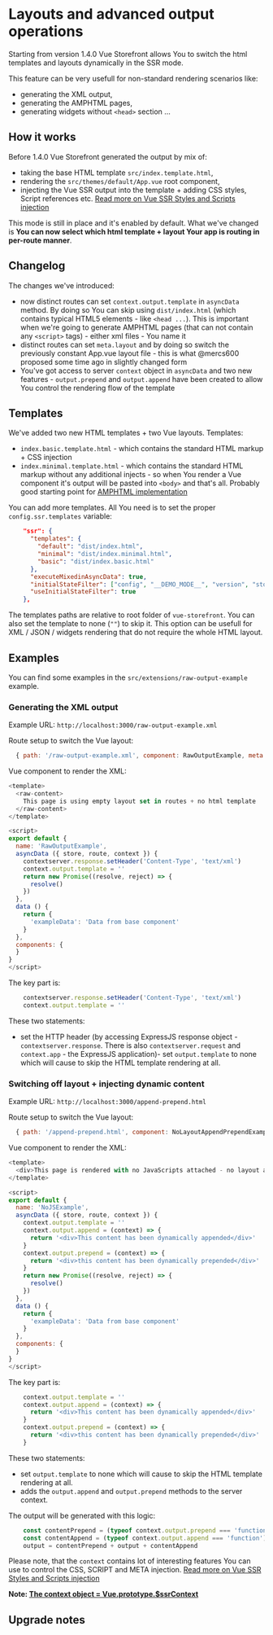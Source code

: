 # Layouts and advanced output operations

Starting from version 1.4.0 Vue Storefront allows You to switch the html templates and layouts dynamically in the SSR mode.

This feature can be very usefull for non-standard rendering scenarios like:
- generating the XML output,
- generating the AMPHTML pages,
- generating widgets without `<head>` section
...

## How it works

Before 1.4.0 Vue Storefront generated the output by mix of:
- taking the base HTML template `src/index.template.html`,
- rendering the `src/themes/default/App.vue` root component,
- injecting the Vue SSR output into the template + adding CSS styles, Script references etc. [Read more on Vue SSR Styles and Scripts injection](https://ssr.vuejs.org/guide/build-config.html#client-config)

This mode is still in place and it's enabled by default.
What we've changed is **You can now select which html template + layout Your app is routing in per-route manner**.

## Changelog

The changes we've introduced: 
- now distinct routes can set `context.output.template` in `asyncData` method. By doing so You can skip using `dist/index.html` (which contains typical HTML5 elements - like `<head ...`). This is important when we're going to generate AMPHTML pages (that can not contain any `<script>` tags) - either xml files - You name it
- distinct routes can set `meta.layout` and by doing so switch the previously constant App.vue layout file - this is what @mercs600 proposed some time ago in slightly changed form
- You've got access to server `context` object in `asyncData` and two new features - `output.prepend` and `output.append` have been created to allow You control the rendering flow of the template

## Templates

We've added two new HTML templates + two Vue layouts.
Templates:
- `index.basic.template.html` - which contains the standard HTML markup + CSS injection
- `index.minimal.template.html` - which contains the standard HTML markup without any additional injects - so when You render a Vue component it's output will be pasted into `<body>` and that's all. Probably good starting point for [AMPHTML implementation](https://www.ampstart.com/)

You can add more templates. All You need is to set the proper `config.ssr.templates` variable:

```json
    "ssr": {
      "templates": {
        "default": "dist/index.html",
        "minimal": "dist/index.minimal.html",
        "basic": "dist/index.basic.html"
      },
      "executeMixedinAsyncData": true,
      "initialStateFilter": ["config", "__DEMO_MODE__", "version", "storeView"],
      "useInitialStateFilter": true
    },
```
The templates paths are relative to root folder of `vue-storefront`.
You can also set the template to none (`""`) to skip it. This option can be usefull for XML / JSON / widgets rendering that do not require the whole HTML layout.

## Examples

You can find some examples in the `src/extensions/raw-output-example` example.

### Generating the XML output 
Example URL: `http://localhost:3000/raw-output-example.xml`

Route setup to switch the Vue layout:

```js
  { path: '/raw-output-example.xml', component: RawOutputExample, meta: { layout: 'empty' } }
```

Vue component to render the XML:

```js
<template>
  <raw-content>
    This page is using empty layout set in routes + no html template
  </raw-content>
</template>

<script>
export default {
  name: 'RawOutputExample',
  asyncData ({ store, route, context }) {
    contextserver.response.setHeader('Content-Type', 'text/xml')
    context.output.template = ''
    return new Promise((resolve, reject) => {
      resolve()
    })
  },
  data () {
    return {
      'exampleData': 'Data from base component'
    }
  },
  components: {
  }
}
</script>
```

The key part is:

```js
    contextserver.response.setHeader('Content-Type', 'text/xml')
    context.output.template = ''
```
These two statements:
- set the HTTP header (by accessing ExpressJS response object - `contextserver.response`. There is also `contextserver.request` and `context.app` - the ExpressJS application)- set `output.template` to none which will cause to skip the HTML template rendering at all.

### Switching off layout + injecting dynamic content
Example URL: `http://localhost:3000/append-prepend.html`

Route setup to switch the Vue layout:

```js
  { path: '/append-prepend.html', component: NoLayoutAppendPrependExample, meta: { layout: 'empty' } },
```

Vue component to render the XML:
```js
<template>
  <div>This page is rendered with no JavaScripts attached - no layout at all</div>
</template>

<script>
export default {
  name: 'NoJSExample',
  asyncData ({ store, route, context }) {
    context.output.template = ''
    context.output.append = (context) => {
      return '<div>This content has been dynamically appended</div>'
    }
    context.output.prepend = (context) => {
      return '<div>this content has been dynamically prepended</div>'
    }
    return new Promise((resolve, reject) => {
      resolve()
    })
  },
  data () {
    return {
      'exampleData': 'Data from base component'
    }
  },
  components: {
  }
}
</script>
```

The key part is:

```js
    context.output.template = ''
    context.output.append = (context) => {
      return '<div>This content has been dynamically appended</div>'
    }
    context.output.prepend = (context) => {
      return '<div>this content has been dynamically prepended</div>'
    }    
```
These two statements:
- set `output.template` to none which will cause to skip the HTML template rendering at all.
- adds the `output.append` and `output.prepend` methods to the server context.

The output will be generated with this logic:
```js
    const contentPrepend = (typeof context.output.prepend === 'function') ? context.output.prepend(context) : ''
    const contentAppend = (typeof context.output.append === 'function') ? context.output.append(context) : ''
    output = contentPrepend + output + contentAppend
```

Please note, that the `context` contains lot of interesting features You can use to control the CSS, SCRIPT and META injection. [Read more on Vue SSR Styles and Scripts injection](https://ssr.vuejs.org/guide/build-config.html#client-config)

**Note: [The context object = Vue.prototype.$ssrContext](https://ssr.vuejs.org/guide/head.html)**

## Upgrade notes
